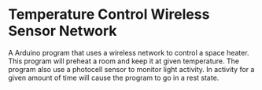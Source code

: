 # Temperature Control Wireless Sensor Network
A Arduino program that uses a wireless network to control a space heater. This program will preheat a room and keep it at given temperature. The program also use a photocell sensor to monitor light activity. In activity for a given amount of time will cause the program to go in a rest state.
